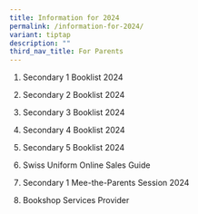 ```yaml
---
title: Information for 2024
permalink: /information-for-2024/
variant: tiptap
description: ""
third_nav_title: For Parents
---
```

<ol data-tight="true" class="tight">
<li>
<p>Secondary 1 Booklist 2024</p>
</li>
<li>
<p>Secondary 2 Booklist 2024</p>
</li>
<li>
<p>Secondary 3 Booklist 2024</p>
</li>
<li>
<p>Secondary 4 Booklist 2024</p>
</li>
<li>
<p>Secondary 5 Booklist 2024</p>
</li>
<li>
<p>Swiss Uniform Online Sales Guide</p>
</li>
<li>
<p>Secondary 1 Mee-the-Parents Session 2024</p>
</li>
<li>
<p>Bookshop Services Provider</p>
</li>
</ol>
<p></p>